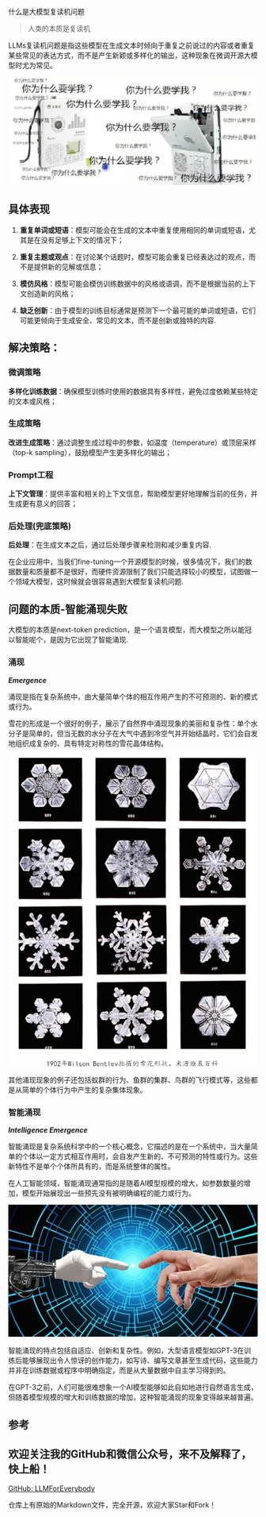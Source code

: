 什么是大模型复读机问题

> 人类的本质是复读机

LLMs复读机问题是指这些模型在生成文本时倾向于重复之前说过的内容或者重复某些常见的表达方式，而不是产生新颖或多样化的输出，这种现象在微调开源大模型时尤为常见。

![alt text](assest/大模型复读机问题/00.png)

## 具体表现

1. **重复单词或短语**：模型可能会在生成的文本中重复使用相同的单词或短语，尤其是在没有足够上下文的情况下；

2. **重复主题或观点**：在讨论某个话题时，模型可能会重复已经表达过的观点，而不是提供新的见解或信息；

3. **模仿风格**：模型可能会模仿训练数据中的风格或语调，而不是根据当前的上下文创造新的风格；

4. **缺乏创新**：由于模型的训练目标通常是预测下一个最可能的单词或短语，它们可能更倾向于生成安全、常见的文本，而不是创新或独特的内容.

## 解决策略：

### 微调策略
**多样化训练数据**：确保模型训练时使用的数据具有多样性，避免过度依赖某些特定的文本或风格；

### 生成策略
**改进生成策略**：通过调整生成过程中的参数，如温度（temperature）或顶层采样（top-k sampling），鼓励模型产生更多样化的输出；

### Prompt工程
**上下文管理**：提供丰富和相关的上下文信息，帮助模型更好地理解当前的任务，并生成更有意义的回答；

### 后处理(兜底策略)
**后处理**：在生成文本之后，通过后处理步骤来检测和减少重复内容.

在企业应用中，当我们fine-tuning一个开源模型的时候，很多情况下，我们的数据数量和质量都不是很好，而硬件资源限制了我们只能选择较小的模型，试图做一个领域大模型，这时候就会很容易遇到大模型复读机问题.

## 问题的本质-智能涌现失败
大模型的本质是next-token prediction，是一个语言模型，而大模型之所以能冠以智能呢个，是因为它出现了智能涌现.

### 涌现

***Emergence***

涌现是指在复杂系统中，由大量简单个体的相互作用产生的不可预测的、新的模式或行为。

雪花的形成是一个很好的例子，展示了自然界中涌现现象的美丽和复杂性：单个水分子是简单的，但当无数的水分子在大气中遇到冷空气并开始结晶时，它们会自发地组织成复杂的、具有特定对称性的雪花晶体结构。

![alt text](assest/大模型复读机问题/0.png)

其他涌现现象的例子还包括蚁群的行为、鱼群的集群、鸟群的飞行模式等，这些都是从简单的个体行为中产生的复杂集体现象。

### 智能涌现

***Intelligence Emergence***

智能涌现是复杂系统科学中的一个核心概念，它描述的是在一个系统中，当大量简单的个体以一定方式相互作用时，会自发产生新的、不可预测的特性或行为。这些新特性不是单个个体所具有的，而是系统整体的属性。

在人工智能领域，智能涌现通常指的是随着AI模型规模的增大，如参数数量的增加，模型开始展现出一些预先没有被明确编程的能力或行为。

![alt text](assest/大模型复读机问题/1.png)

智能涌现的特点包括自适应、创新和复杂性。例如，大型语言模型如GPT-3在训练后能够展现出令人惊讶的创作能力，如写诗、编写文章甚至生成代码，这些能力并非在训练数据或程序中明确指定，而是从大量数据中自主学习得到的。

在GPT-3之前，人们可能很难想象一个AI模型能够如此自如地进行自然语言生成，但随着模型规模的增大和训练数据的增加，这种智能涌现的现象变得越来越普遍。

## 参考

<div id="refer-anchor-1"></div>

## 欢迎关注我的GitHub和微信公众号，来不及解释了，快上船！

[GitHub: LLMForEverybody](https://github.com/luhengshiwo/LLMForEverybody)

仓库上有原始的Markdown文件，完全开源，欢迎大家Star和Fork！